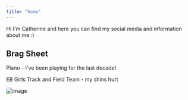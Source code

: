 ```yaml
---
title: "home"
---
```


Hi I'm Catherine and here you can find my social media and information about me :)

## Brag Sheet
Piano - I've been playing for the last decade!

EB Girls Track and Field Team - my shins hurt

![image](/assets/e.png)
